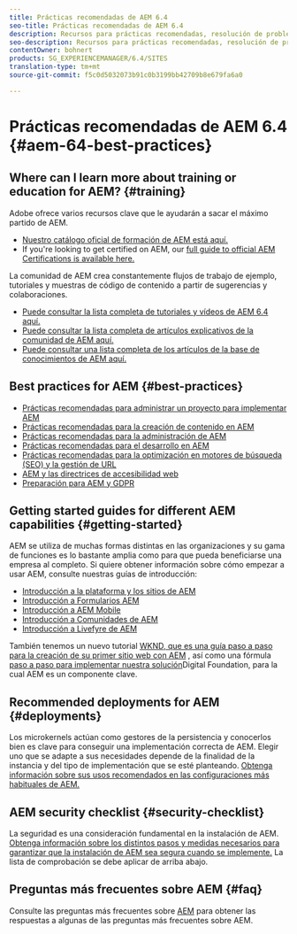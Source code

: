 ```yaml
---
title: Prácticas recomendadas de AEM 6.4
seo-title: Prácticas recomendadas de AEM 6.4
description: Recursos para prácticas recomendadas, resolución de problemas y formación para AEM 6.4
seo-description: Recursos para prácticas recomendadas, resolución de problemas y formación para AEM 6.4
contentOwner: bohnert
products: SG_EXPERIENCEMANAGER/6.4/SITES
translation-type: tm+mt
source-git-commit: f5c0d5032073b91c0b3199bb42709b8e679fa6a0

---
```



# Prácticas recomendadas de AEM 6.4 {#aem-64-best-practices}

## Where can I learn more about training or education for AEM? {#training}

Adobe ofrece varios recursos clave que le ayudarán a sacar el máximo partido de AEM.

* [Nuestro catálogo oficial de formación de AEM está aquí.](https://training.adobe.com/training/current-courses.html#solution=adobeExperienceManager&p=1)
* If you&#39;re looking to get certified on AEM, our [full guide to official AEM Certifications is available here.](https://training.adobe.com/certification/exams.html#p=1&solution=adobeExperienceManager)

La comunidad de AEM crea constantemente flujos de trabajo de ejemplo, tutoriales y muestras de código de contenido a partir de sugerencias y colaboraciones.

* [Puede consultar la lista completa de tutoriales y vídeos de AEM 6.4 aquí.](https://helpx.adobe.com/experience-manager/kt/index/aem-6-4-videos.html)
* [Puede consultar la lista completa de artículos explicativos de la comunidad de AEM aquí.](https://helpx.adobe.com/experience-manager/topics/how-to.html)
* [Puede consultar una lista completa de los artículos de la base de conocimientos de AEM aquí.](https://helpx.adobe.com/experience-manager/kb/index/full_kb_list.html)

## Best practices for AEM {#best-practices}

* [Prácticas recomendadas para administrar un proyecto para implementar AEM](/help/managing/best-practices.md)
* [Prácticas recomendadas para la creación de contenido en AEM](/help/sites-authoring/best-practices.md)
* [Prácticas recomendadas para la administración de AEM](/help/sites-administering/administer-best-practices.md)
* [Prácticas recomendadas para el desarrollo en AEM](/help/sites-developing/best-practices.md)
* [Prácticas recomendadas para la optimización en motores de búsqueda (SEO) y la gestión de URL](/help/managing/seo-and-url-management.md)
* [AEM y las directrices de accesibilidad web](/help/managing/web-accessibility.md) 
* [Preparación para AEM y GDPR](/help/managing/data-protection-and-privacy.md)

## Getting started guides for different AEM capabilities {#getting-started}

AEM se utiliza de muchas formas distintas en las organizaciones y su gama de funciones es lo bastante amplia como para que pueda beneficiarse una empresa al completo. Si quiere obtener información sobre cómo empezar a usar AEM, consulte nuestras guías de introducción:

* [Introducción a la plataforma y los sitios de AEM](/help/sites-deploying/deploy.md#getting-started)
* [Introducción a Formularios AEM](/help/forms/using/introduction-aem-forms.md)
* [Introducción a AEM Mobile](/help/mobile/getting-started-aem-mobile.md)
* [Introducción a Comunidades de AEM](/help/communities/getting-started.md)
* [Introducción a Livefyre de AEM](https://answers.livefyre.com/developers/getting-started/)

También tenemos un nuevo tutorial [WKND, que es una guía paso a paso para la creación de su primer sitio web con AEM](https://docs.adobe.com/content/help/en/experience-manager-learn/getting-started-wknd-tutorial-develop/overview.html) , así como una fórmula [paso a paso para implementar nuestra solución](https://helpx.adobe.com/marketing-cloud/how-to/digital-foundation.html)Digital Foundation, para la cual AEM es un componente clave.

## Recommended deployments for AEM {#deployments}

Los microkernels actúan como gestores de la persistencia y conocerlos bien es clave para conseguir una implementación correcta de AEM. Elegir uno que se adapte a sus necesidades depende de la finalidad de la instancia y del tipo de implementación que se esté planteando. [Obtenga información sobre sus usos recomendados en las configuraciones más habituales de AEM.](/help/sites-deploying/recommended-deploys.md)

## AEM security checklist {#security-checklist}

La seguridad es una consideración fundamental en la instalación de AEM. [Obtenga información sobre los distintos pasos y medidas necesarios para garantizar que la instalación de AEM sea segura cuando se implemente.](/help/sites-administering/security-checklist.md) La lista de comprobación se debe aplicar de arriba abajo.

## Preguntas más frecuentes sobre AEM {#faq}

Consulte las preguntas más frecuentes sobre [AEM](/help/sites-administering/aem-faqs.md) para obtener las respuestas a algunas de las preguntas más frecuentes sobre AEM.
